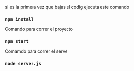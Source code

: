 

si es la primera vez que bajas el codig ejecuta este comando
### `npm install`
Comando para correr el proyecto 
### `npm start`


Comamdo para correr el serve 
### `node server.js`




